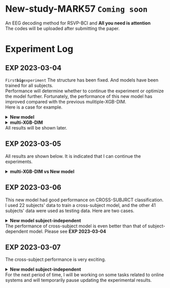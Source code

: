 # New-study-MARK57 `Coming soon`
An EEG decoding method for RSVP-BCI and **All you need is attention** <br>
The codes will be uploaded after submitting the paper.
# Experiment Log
## EXP 2023-03-04 
`First`**`big`**`experiment`
The structure has been fixed. And models have been trained for all subjects.<br> Performance will determine whether to continue the experiment or optimize the model further. Fortunately, the performance of this new model has improved compared with the previous mulitiple-XGB-DIM. <br>
Here is a case for example.<br>
<details><summary><b>New model</b></summary>
  <b>New model subject-dependent:</b><br>
![sub5.png](https://raw.githubusercontent.com/bowenliee/New-study-MARK57/master/example/sub5.png)<br>
 </details>
<details><summary><b>multi-XGB-DIM</b></summary>
  <b>multi-XGB-DIM subject-dependent:</b><br>
![sub5_comparison.png](https://raw.githubusercontent.com/bowenliee/New-study-MARK57/master/example/sub5_comparison.png)<br>
</details>
All results will be shown later.

## EXP 2023-03-05 
All results are shown below. It is indicated that I can continue the experiments.<br>
<details><summary><b>multi-XGB-DIM vs New model</b></summary>
 <b>subject-dependent:</b><br>
![comparison.png](https://raw.githubusercontent.com/bowenliee/New-study-MARK57/master/example/comparison.png)<br>
 </details>
 
## EXP 2023-03-06
This new model had good performance on CROSS-SUBJRCT classification. I used 22 subjects' data to train a cross-subject model, and the other 41 subjects' data were used as testing data. Here are two cases.
<details><summary><b>New model subject-independent</b></summary>
Subject 5 N_G 1 BA 0.817454 ACC 0.838063 TPR 0.796154 FPR 0.161245 AUC 0.876462<br>
Subject 5 N_G 5 BA 0.844047 ACC 0.875500 TPR 0.811538 FPR 0.123443 AUC 0.914418<br>
Subject 5 N_G 10 BA 0.850357 ACC 0.876750 TPR 0.823077 FPR 0.122363 AUC 0.921953<br>
Subject 5 N_G 15 BA 0.857683 ACC 0.880000 TPR 0.834615 FPR 0.119250 AUC 0.925092<br>
Subject 5 N_G 20 BA 0.863769 ACC 0.880813 TPR 0.846154 FPR 0.118615 AUC 0.927052<br>
Subject 5 N_G 25 BA 0.863706 ACC 0.880688 TPR 0.846154 FPR 0.118742 AUC 0.928445<br>
Subject 5 N_G 30 BA 0.858223 ACC 0.881063 TPR 0.834615 FPR 0.118170 AUC 0.927787<br>
Subject 5 N_G 35 BA 0.861719 ACC 0.880500 TPR 0.842308 FPR 0.118869 AUC 0.927867<br>
Subject 5 N_G 40 BA 0.859733 ACC 0.880313 TPR 0.838462 FPR 0.118996 AUC 0.927082<br>
Subject 5 N_G 50 BA 0.860368 ACC 0.881563 TPR 0.838462 FPR 0.117726 AUC 0.927814<br>
Subject 6 N_G 1 BA 0.801718 ACC 0.908500 TPR 0.691406 FPR 0.087970 AUC 0.904073<br>
Subject 6 N_G 5 BA 0.859470 ACC 0.942750 TPR 0.773438 FPR 0.054497 AUC 0.936398<br>
Subject 6 N_G 10 BA 0.858978 ACC 0.945563 TPR 0.769531 FPR 0.051575 AUC 0.943214<br>
Subject 6 N_G 15 BA 0.863392 ACC 0.946688 TPR 0.777344 FPR 0.050559 AUC 0.942406<br>
Subject 6 N_G 20 BA 0.862074 ACC 0.947875 TPR 0.773438 FPR 0.049289 AUC 0.941006<br>
Subject 6 N_G 25 BA 0.865219 ACC 0.946500 TPR 0.781250 FPR 0.050813 AUC 0.940643<br>
Subject 6 N_G 30 BA 0.864250 ACC 0.948375 TPR 0.777344 FPR 0.048844 AUC 0.940831<br>
 ...<br>
</details>
The performance of cross-subject model is even better than that of subject-dependent model. Please see <b>EXP 2023-03-04</b>

## EXP 2023-03-07
The cross-subject performance is very exciting.
<details><summary><b>New model subject-independent</b></summary>
![comparison.png](https://raw.githubusercontent.com/bowenliee/New-study-MARK57/master/example/cross-subject-auc.png)<br>
</details>
For the next period of time, I will be working on some tasks related to online systems and will temporarily pause updating the experimental results.

